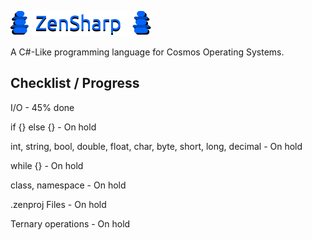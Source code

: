 ![ZenSharp Logo](https://github.com/ThatGuyAstral/ZenSharp/blob/main/Logo.png)

A C#-Like programming language for Cosmos Operating Systems.

## Checklist / Progress

I/O - 45% done

if {} else {} - On hold

int, string, bool, double, float, char, byte, short, long, decimal - On hold

while {} - On hold

class, namespace - On hold

.zenproj Files - On hold

Ternary operations - On hold
